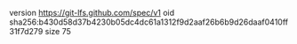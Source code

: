 version https://git-lfs.github.com/spec/v1
oid sha256:b430d58d37b4230b05dc4dc61a1312f9d2aaf26b6b9d26daaf0410ff31f7d279
size 75
